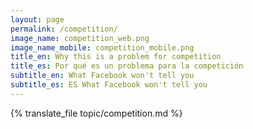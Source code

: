 ```yaml
---
layout: page
permalink: /competition/
image_name: competition_web.png
image_name_mobile: competition_mobile.png
title_en: Why this is a problem for competition
title_es: Por qué es un problema para la competición
subtitle_en: What Facebook won't tell you
subtitle_es: ES What Facebook won't tell you
---
```


<div class="uk-width-2xlarge uk-text-justify uk-align-center">
  {% translate_file topic/competition.md %}
</div>